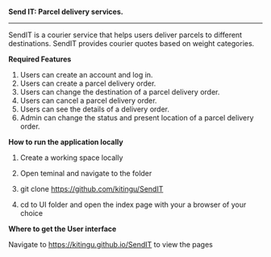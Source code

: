 **Send IT: Parcel delivery services.**
<hr>
SendIT is a courier service that helps users deliver parcels to different destinations. SendIT
provides courier quotes based on weight categories.

**Required Features**

1. Users can create an account and log in.
2. Users can create a parcel delivery order.
3. Users can change the destination of a parcel delivery order.
4. Users can cancel a parcel delivery order.
5. Users can see the details of a delivery order.
6. Admin can change the status and present location of a parcel delivery order.



**How to run the application locally**
1. Create a working space locally

2. Open teminal and navigate to the folder

3. git clone https://github.com/kitingu/SendIT

4. cd to UI folder and open the index page with your a browser of your choice

**Where to get the User interface**

Navigate to https://kitingu.github.io/SendIT  to view the pages